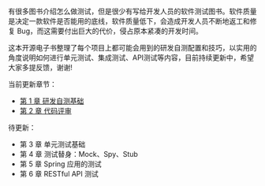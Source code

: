 #        

有很多图书介绍怎么做测试，但是很少有写给开发人员的软件测试图书。软件质量是决定一款软件是否能用的底线，软件质量低下，会造成开发人员不断地返工和修复 Bug，而这需要付出巨大的代价，侵占原本紧凑的开发时间。

这本开源电子书整理了每个项目上都可能会用到的研发自测配置和技巧，以实用的角度说明如何进行单元测试、集成测试、API测试等内容，目前持续更新中，希望大家多提反馈，谢谢!

当前更新章节：

- [第 1 章 研发自测基础](./01-self-testing-fundamentals)
- [第 2 章 代码评审](./02-code-review)

待更新：

- 第 3 章 单元测试基础
- 第 4 章 测试替身：Mock、Spy、Stub
- 第 5 章 Spring 应用的测试
- 第 6 章 RESTful API 测试
